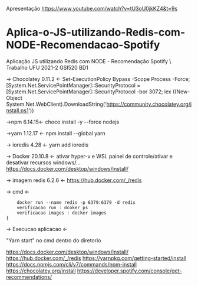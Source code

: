 Apresentação https://www.youtube.com/watch?v=tU3oU0jkKZ4&t=9s

# Aplica-o-JS-utilizando-Redis-com-NODE-Recomendacao-Spotify

Aplicação JS utilizando Redis com NODE - Recomendação Spotify \\ Trabalho UFU 2021-2 GSI520  BD1 

-> Chocolatey 0.11.2 <-
Set-ExecutionPolicy Bypass -Scope Process -Force; [System.Net.ServicePointManager]::SecurityProtocol = [System.Net.ServicePointManager]::SecurityProtocol -bor 3072; iex ((New-Object System.Net.WebClient).DownloadString('https://community.chocolatey.org/install.ps1'))

->npm 6.14.15<-
choco install -y --force nodejs

->yarn 1.12.17 <-
npm install --global yarn

-> ioredis 4.28 <-
yarn add ioredis

-> Docker 20.10.8 <-
ativar hyper-v e WSL 
painel de controle/ativar e desativar recursos windows/...
https://docs.docker.com/desktop/windows/install/ 

-> imagem redis 6.2.6 <-
https://hub.docker.com/_/redis

-> cmd <-
	
		docker run --name redis -p 6379:6379 -d redis
		verificacao run : dcoker ps
		verificacao images : docker images
	{
	
-> Execucao aplicacao <-

"Yarn start" no cmd dentro do diretorio 





https://docs.docker.com/desktop/windows/install/ 
https://hub.docker.com/_/redis
https://yarnpkg.com/getting-started/install
https://docs.npmjs.com/cli/v7/commands/npm-install
https://chocolatey.org/install
https://developer.spotify.com/console/get-recommendations/




